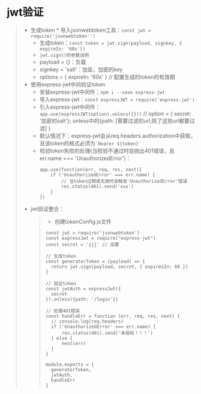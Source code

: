 # jwt验证
>* 生成token
>   * 
>导入jsonwebtoken工具：```const jwt = require('jsonwebtoken'')```  
>   * 生成token：```const token = jwt.sign(payload, signkey, { expireIn: '60s'})```  
>   * ```jwt.sign()的参数说明```  
>   * payload = {}：负载
>   * signkey = 'salt'：加盐，加密的key
>   * options = { expireIn: '60s' } // 配置生成的token的有效期
>* 使用express-jwt中间验证token
>   * 安装express-jwt中间件：```npm i --save express-jwt```  
>   * 导入express-jwt：```const expressJWT = require('express-jwt')```  
>   * 引入express-jwt中间件：```app.use(expressJWT(option).unless({}))```  // option = { secret: '加密的salt'};  unless中的{path: [需要过滤的url,除了这些url都要过滤] }  
>   * 默认情况下：express-jwt会从req.headers.authorization中获取，且该token的格式必须为``` `Bearer ${token}` ```
>   * 校验token失败的处理(当校验不通过时会抛出401错误，且err.name === 'UnauthorizedError')：
>       ```
>       app.use(function(err, req, res, next){
>           if ('UnauthorizedError' === err.name) {
>               // 当token过期或无效时会触发'UnauthorizedError'错误
>               res.status(401).send('xxx')
>           }
>       })
>       ```
>* jwt验证整合：  
>   >* 创建tokenConfig.js文件
>   > ```
>   > const jwt = require('jsonwebtoken')
>   > const expressJwt = require("express-jwt")
>   > const secret = 'zjj' // 设置
>   > 
>   > // 生成token
>   > const generatorToken = (payload) => {
>   >   return jwt.sign(payload, secret, { expiresIn: 60 })
>   > }
>   >
>   > // 验证token
>   > const jwtAuth = expressJwt({
>   >   secret
>   > }).unless({path: '/login'})
>   > 
>   > // 处理401错误
>   > const handleErr = function (err, req, res, next) {
>   >   // console.log(req.headers)
>   >   if ('UnauthorizedError' === err.name) {
>   >       res.status(401).send('未授权！！！')
>   >   } else {
>   >       next(err)
>   >   }
>   > }
>   >    
>   > module.exports = {
>   >   generatorToken,
>   >   jwtAuth,
>   >   handleErr
>   > }
>   > ```
